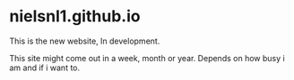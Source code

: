 # nielsnl1.github.io


This is the new website, In development.

This site might come out in a week, month or year. Depends on how busy i am and if i want to.
